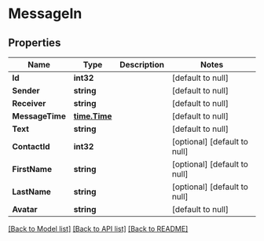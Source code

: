 # MessageIn

## Properties
Name | Type | Description | Notes
------------ | ------------- | ------------- | -------------
**Id** | **int32** |  | [default to null]
**Sender** | **string** |  | [default to null]
**Receiver** | **string** |  | [default to null]
**MessageTime** | [**time.Time**](time.Time.md) |  | [default to null]
**Text** | **string** |  | [default to null]
**ContactId** | **int32** |  | [optional] [default to null]
**FirstName** | **string** |  | [optional] [default to null]
**LastName** | **string** |  | [optional] [default to null]
**Avatar** | **string** |  | [default to null]

[[Back to Model list]](../README.md#documentation-for-models) [[Back to API list]](../README.md#documentation-for-api-endpoints) [[Back to README]](../README.md)


